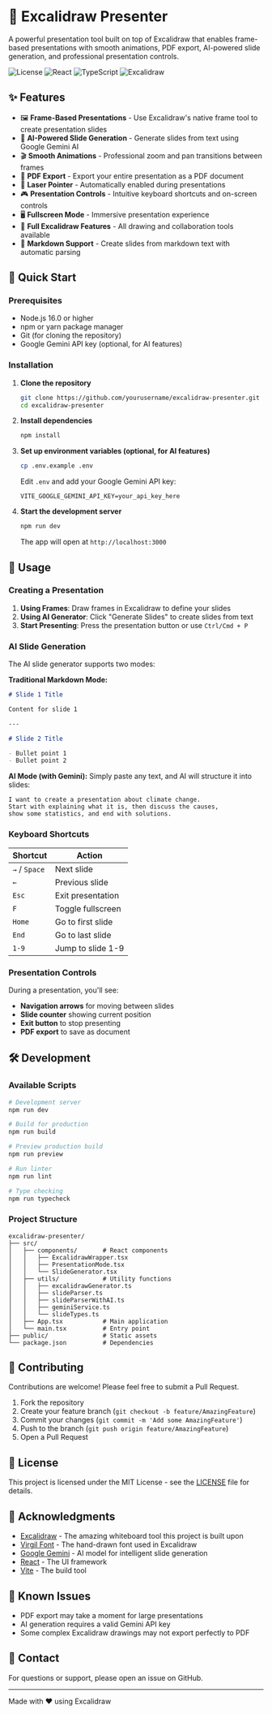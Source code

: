 # 🎨 Excalidraw Presenter

A powerful presentation tool built on top of Excalidraw that enables frame-based presentations with smooth animations, PDF export, AI-powered slide generation, and professional presentation controls.

![License](https://img.shields.io/badge/license-MIT-blue.svg)
![React](https://img.shields.io/badge/React-18.3.1-61dafb.svg)
![TypeScript](https://img.shields.io/badge/TypeScript-5.9.2-blue.svg)
![Excalidraw](https://img.shields.io/badge/Excalidraw-0.18.0-purple.svg)

## ✨ Features

- 🖼️ **Frame-Based Presentations** - Use Excalidraw's native frame tool to create presentation slides
- 🤖 **AI-Powered Slide Generation** - Generate slides from text using Google Gemini AI
- 🎬 **Smooth Animations** - Professional zoom and pan transitions between frames
- 📄 **PDF Export** - Export your entire presentation as a PDF document
- 🎯 **Laser Pointer** - Automatically enabled during presentations
- 🎮 **Presentation Controls** - Intuitive keyboard shortcuts and on-screen controls
- 🖥️ **Fullscreen Mode** - Immersive presentation experience
- 🎨 **Full Excalidraw Features** - All drawing and collaboration tools available
- 📝 **Markdown Support** - Create slides from markdown text with automatic parsing

## 🚀 Quick Start

### Prerequisites

- Node.js 16.0 or higher
- npm or yarn package manager
- Git (for cloning the repository)
- Google Gemini API key (optional, for AI features)

### Installation

1. **Clone the repository**

   ```bash
   git clone https://github.com/yourusername/excalidraw-presenter.git
   cd excalidraw-presenter
   ```

2. **Install dependencies**

   ```bash
   npm install
   ```

3. **Set up environment variables (optional, for AI features)**

   ```bash
   cp .env.example .env
   ```

   Edit `.env` and add your Google Gemini API key:

   ```
   VITE_GOOGLE_GEMINI_API_KEY=your_api_key_here
   ```

4. **Start the development server**
   ```bash
   npm run dev
   ```
   The app will open at `http://localhost:3000`

## 📖 Usage

### Creating a Presentation

1. **Using Frames**: Draw frames in Excalidraw to define your slides
2. **Using AI Generator**: Click "Generate Slides" to create slides from text
3. **Start Presenting**: Press the presentation button or use `Ctrl/Cmd + P`

### AI Slide Generation

The AI slide generator supports two modes:

**Traditional Markdown Mode:**

```markdown
# Slide 1 Title

Content for slide 1

---

# Slide 2 Title

- Bullet point 1
- Bullet point 2
```

**AI Mode (with Gemini):**
Simply paste any text, and AI will structure it into slides:

```
I want to create a presentation about climate change.
Start with explaining what it is, then discuss the causes,
show some statistics, and end with solutions.
```

### Keyboard Shortcuts

| Shortcut      | Action            |
| ------------- | ----------------- |
| `→` / `Space` | Next slide        |
| `←`           | Previous slide    |
| `Esc`         | Exit presentation |
| `F`           | Toggle fullscreen |
| `Home`        | Go to first slide |
| `End`         | Go to last slide  |
| `1-9`         | Jump to slide 1-9 |

### Presentation Controls

During a presentation, you'll see:

- **Navigation arrows** for moving between slides
- **Slide counter** showing current position
- **Exit button** to stop presenting
- **PDF export** to save as document

## 🛠️ Development

### Available Scripts

```bash
# Development server
npm run dev

# Build for production
npm run build

# Preview production build
npm run preview

# Run linter
npm run lint

# Type checking
npm run typecheck
```

### Project Structure

```
excalidraw-presenter/
├── src/
│   ├── components/       # React components
│   │   ├── ExcalidrawWrapper.tsx
│   │   ├── PresentationMode.tsx
│   │   └── SlideGenerator.tsx
│   ├── utils/            # Utility functions
│   │   ├── excalidrawGenerator.ts
│   │   ├── slideParser.ts
│   │   ├── slideParserWithAI.ts
│   │   ├── geminiService.ts
│   │   └── slideTypes.ts
│   ├── App.tsx           # Main application
│   └── main.tsx          # Entry point
├── public/               # Static assets
└── package.json          # Dependencies
```

## 🤝 Contributing

Contributions are welcome! Please feel free to submit a Pull Request.

1. Fork the repository
2. Create your feature branch (`git checkout -b feature/AmazingFeature`)
3. Commit your changes (`git commit -m 'Add some AmazingFeature'`)
4. Push to the branch (`git push origin feature/AmazingFeature`)
5. Open a Pull Request

## 📄 License

This project is licensed under the MIT License - see the [LICENSE](LICENSE) file for details.

## 🙏 Acknowledgments

- [Excalidraw](https://github.com/excalidraw/excalidraw) - The amazing whiteboard tool this project is built upon
- [Virgil Font](https://virgil.excalidraw.com/) - The hand-drawn font used in Excalidraw
- [Google Gemini](https://ai.google.dev/) - AI model for intelligent slide generation
- [React](https://reactjs.org/) - The UI framework
- [Vite](https://vitejs.dev/) - The build tool

## 🐛 Known Issues

- PDF export may take a moment for large presentations
- AI generation requires a valid Gemini API key
- Some complex Excalidraw drawings may not export perfectly to PDF

## 📧 Contact

For questions or support, please open an issue on GitHub.

---

Made with ❤️ using Excalidraw
